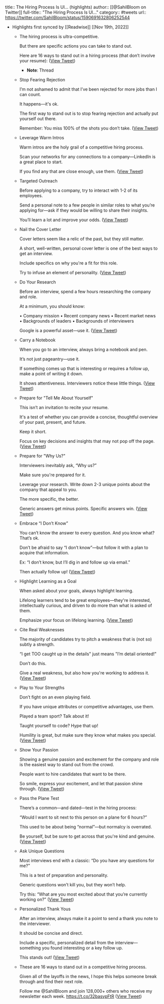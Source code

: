 title:: The Hiring Process Is Ul... (highlights)
author:: [[@SahilBloom on Twitter]]
full-title:: "The Hiring Process Is Ul..."
category:: #tweets
url:: https://twitter.com/SahilBloom/status/1590691632806252544

- Highlights first synced by [[Readwise]] [[Nov 19th, 2022]]
	- The hiring process is ultra-competitive.
	  
	  But there are specific actions you can take to stand out.
	  
	  Here are 16 ways to stand out in a hiring process (that don’t involve your resume): ([View Tweet](https://twitter.com/SahilBloom/status/1590691632806252544))
		- **Note**: Thread
	- Stop Fearing Rejection
	  
	  I’m not ashamed to admit that I’ve been rejected for more jobs than I can count.
	  
	  It happens—it's ok.
	  
	  The first way to stand out is to stop fearing rejection and actually put yourself out there.
	  
	  Remember: You miss 100% of the shots you don’t take. ([View Tweet](https://twitter.com/SahilBloom/status/1590691634471399424))
	- Leverage Warm Intros
	  
	  Warm intros are the holy grail of a competitive hiring process.
	  
	  Scan your networks for any connections to a company—LinkedIn is a great place to start.
	  
	  If you find any that are close enough, use them. ([View Tweet](https://twitter.com/SahilBloom/status/1590691636283346944))
	- Targeted Outreach
	  
	  Before applying to a company, try to interact with 1-2 of its employees.
	  
	  Send a personal note to a few people in similar roles to what you’re applying for—ask if they would be willing to share their insights.
	  
	  You’ll learn a lot and improve your odds. ([View Tweet](https://twitter.com/SahilBloom/status/1590691638179147777))
	- Nail the Cover Letter
	  
	  Cover letters seem like a relic of the past, but they still matter.
	  
	  A short, well-written, personal cover letter is one of the best ways to get an interview.
	  
	  Include specifics on why you're a fit for this role.
	  
	  Try to infuse an element of personality. ([View Tweet](https://twitter.com/SahilBloom/status/1590691640246927360))
	- Do Your Research
	  
	  Before an interview, spend a few hours researching the company and role.
	  
	  At a minimum, you should know:
	  
	  • Company mission
	  • Recent company news
	  • Recent market news
	  • Backgrounds of leaders
	  • Backgrounds of interviewers
	  
	  Google is a powerful asset—use it. ([View Tweet](https://twitter.com/SahilBloom/status/1590691642264023041))
	- Carry a Notebook
	  
	  When you go to an interview, always bring a notebook and pen.
	  
	  It’s not just pageantry—use it.
	  
	  If something comes up that is interesting or requires a follow up, make a point of writing it down.
	  
	  It shows attentiveness. Interviewers notice these little things. ([View Tweet](https://twitter.com/SahilBloom/status/1590691644197654528))
	- Prepare for "Tell Me About Yourself"
	  
	  This isn’t an invitation to recite your resume.
	  
	  It's a test of whether you can provide a concise, thoughtful overview of your past, present, and future.
	  
	  Keep it short.
	  
	  Focus on key decisions and insights that may not pop off the page. ([View Tweet](https://twitter.com/SahilBloom/status/1590691645934432256))
	- Prepare for "Why Us?"
	  
	  Interviewers inevitably ask, “Why us?”
	  
	  Make sure you're prepared for it.
	  
	  Leverage your research. Write down 2-3 unique points about the company that appeal to you.
	  
	  The more specific, the better.
	  
	  Generic answers get minus points. Specific answers win. ([View Tweet](https://twitter.com/SahilBloom/status/1590691647972864001))
	- Embrace “I Don’t Know”
	  
	  You can’t know the answer to every question. And you know what? That’s ok.
	  
	  Don’t be afraid to say “I don’t know”—but follow it with a plan to acquire that information.
	  
	  Ex: “I don’t know, but I’ll dig in and follow up via email.”
	  
	  Then actually follow up! ([View Tweet](https://twitter.com/SahilBloom/status/1590691650086789121))
	- Highlight Learning as a Goal
	  
	  When asked about your goals, always highlight learning.
	  
	  Lifelong learners tend to be great employees—they're interested, intellectually curious, and driven to do more than what is asked of them.
	  
	  Emphasize your focus on lifelong learning. ([View Tweet](https://twitter.com/SahilBloom/status/1590691651944869888))
	- Cite Real Weaknesses
	  
	  The majority of candidates try to pitch a weakness that is (not so) subtly a strength.
	  
	  “I get TOO caught up in the details" just means "I’m detail oriented!"
	  
	  Don’t do this.
	  
	  Give a real weakness, but also how you're working to address it. ([View Tweet](https://twitter.com/SahilBloom/status/1590691654021054467))
	- Play to Your Strengths
	  
	  Don’t fight on an even playing field.
	  
	  If you have unique attributes or competitive advantages, use them.
	  
	  Played a team sport? Talk about it!
	  
	  Taught yourself to code? Hype that up!
	  
	  Humility is great, but make sure they know what makes you special. ([View Tweet](https://twitter.com/SahilBloom/status/1590691655900098561))
	- Show Your Passion
	  
	  Showing a genuine passion and excitement for the company and role is the easiest way to stand out from the crowd.
	  
	  People want to hire candidates that want to be there.
	  
	  So smile, express your excitement, and let that passion shine through. ([View Tweet](https://twitter.com/SahilBloom/status/1590691657728819201))
	- Pass the Plane Test
	  
	  There’s a common—and dated—test in the hiring process:
	  
	  “Would I want to sit next to this person on a plane for 6 hours?”
	  
	  This used to be about being “normal”—but normalcy is overrated.
	  
	  Be yourself, but be sure to get across that you're kind and genuine. ([View Tweet](https://twitter.com/SahilBloom/status/1590691659607859201))
	- Ask Unique Questions
	  
	  Most interviews end with a classic: “Do you have any questions for me?”
	  
	  This is a test of preparation and personality.
	  
	  Generic questions won’t kill you, but they won’t help.
	  
	  Try this: “What are you most excited about that you’re currently working on?” ([View Tweet](https://twitter.com/SahilBloom/status/1590691661289750528))
	- Personalized Thank Yous
	  
	  After an interview, always make it a point to send a thank you note to the interviewer.
	  
	  It should be concise and direct.
	  
	  Include a specific, personalized detail from the interview—something you found interesting or a key follow up.
	  
	  This stands out! ([View Tweet](https://twitter.com/SahilBloom/status/1590691663147474944))
	- These are 16 ways to stand out in a competitive hiring process.
	  
	  Given all of the layoffs in the news, I hope this helps someone break through and find their next role.
	  
	  Follow me @SahilBloom and join 128,000+ others who receive my newsletter each week. https://t.co/32basvpFtR ([View Tweet](https://twitter.com/SahilBloom/status/1590691664896458752))